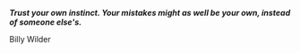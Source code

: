 _**Trust your own instinct. Your mistakes might as well be your own, instead of someone else's.**_

Billy Wilder